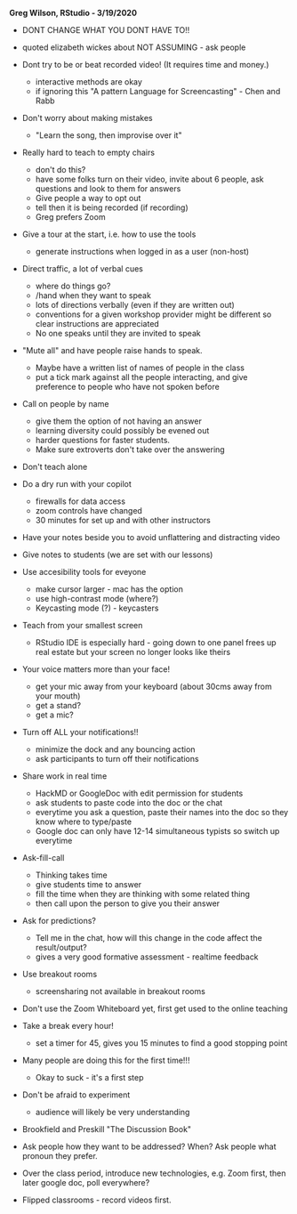 **Greg Wilson, RStudio - 3/19/2020**

* DONT CHANGE WHAT YOU DONT HAVE TO!!

* quoted elizabeth wickes about NOT ASSUMING - ask people

* Dont try to be or beat recorded video! (It requires time and money.)

	* interactive methods are okay
	* if ignoring this "A pattern Language for Screencasting" - Chen and Rabb

* Don't worry about making mistakes

	* "Learn the song, then improvise over it"

* Really hard to teach to empty chairs

	* don't do this?
	* have some folks turn on their video, invite about 6 people, ask questions and look to them for answers
	* Give people a way to opt out
	* tell then it is being recorded (if recording) 
	* Greg prefers Zoom

* Give a tour at the start, i.e. how to use the tools

	* generate instructions when logged in as a user (non-host)

* Direct traffic, a lot of verbal cues

	* where do things go?
	* /hand when they want to speak
	* lots of directions verbally (even if they are written out)
	* conventions for a given workshop provider might be different so clear instructions are appreciated
	* No one speaks until they are invited to speak

* "Mute all" and have people raise hands to speak.

	* Maybe have a written list of names of people in the class
	* put a tick mark against all the people interacting, and give preference to people who have not spoken before

* Call on people by name

	* give them the option of not having an answer
	* learning diversity could possibly be evened out
	* harder questions for faster students.
	* Make sure extroverts don't take over the answering

* Don't teach alone

* Do a dry run with your copilot

	* firewalls for data access
	* zoom controls have changed
	* 30 minutes for set up and with other instructors

* Have your notes beside you to avoid unflattering and distracting video

* Give notes to students (we are set with our lessons)

* Use accesibility tools for eveyone

	* make cursor larger - mac has the option
	* use high-contrast mode (where?)
	* Keycasting mode (?) - keycasters

* Teach from your smallest screen

	* RStudio IDE is especially hard - going down to one panel frees up real estate but your screen no longer looks like theirs

* Your voice matters more than your face!

	* get your mic away from your keyboard (about 30cms away from your mouth)
	* get a stand?
	* get a mic?

* Turn off ALL your notifications!!

	* minimize the dock and any bouncing action
	* ask participants to turn off their notifications

* Share work in real time

	* HackMD or GoogleDoc with edit permission for students
	* ask students to paste code into the doc or the chat
	* everytime you ask a question, paste their names into the doc so they know where to type/paste
	* Google doc can only have 12-14 simultaneous typists so switch up everytime

* Ask-fill-call

	* Thinking takes time
	* give students time to answer
	* fill the time when they are thinking with some related thing
	* then call upon the person to give you their answer

* Ask for predictions?
	* Tell me in the chat, how will this change in the code affect the result/output?
	* gives a very good formative assessment - realtime feedback 

* Use breakout rooms

	* screensharing not available in breakout rooms 

* Don't use the Zoom Whiteboard yet, first get used to the online teaching

* Take a break every hour!

	* set a timer for 45, gives you 15 minutes to find a good stopping point

* Many people are doing this for the first time!!!

	* Okay to suck - it's a first step

* Don't be afraid to experiment

	* audience will likely be very understanding

* Brookfield and Preskill "The Discussion Book"

* Ask people how they want to be addressed? When? Ask people what pronoun they prefer.

* Over the class period, introduce new technologies, e.g. Zoom first, then later google doc, poll everywhere?

* Flipped classrooms - record videos first.
